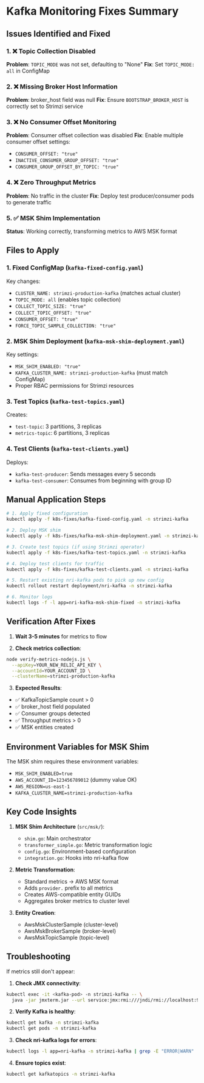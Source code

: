 # Kafka Monitoring Fixes Summary

## Issues Identified and Fixed

### 1. ❌ Topic Collection Disabled
**Problem**: `TOPIC_MODE` was not set, defaulting to "None"
**Fix**: Set `TOPIC_MODE: all` in ConfigMap

### 2. ❌ Missing Broker Host Information
**Problem**: broker_host field was null
**Fix**: Ensure `BOOTSTRAP_BROKER_HOST` is correctly set to Strimzi service

### 3. ❌ No Consumer Offset Monitoring
**Problem**: Consumer offset collection was disabled
**Fix**: Enable multiple consumer offset settings:
- `CONSUMER_OFFSET: "true"`
- `INACTIVE_CONSUMER_GROUP_OFFSET: "true"`
- `CONSUMER_GROUP_OFFSET_BY_TOPIC: "true"`

### 4. ❌ Zero Throughput Metrics
**Problem**: No traffic in the cluster
**Fix**: Deploy test producer/consumer pods to generate traffic

### 5. ✅ MSK Shim Implementation
**Status**: Working correctly, transforming metrics to AWS MSK format

## Files to Apply

### 1. Fixed ConfigMap (`kafka-fixed-config.yaml`)
Key changes:
- `CLUSTER_NAME: strimzi-production-kafka` (matches actual cluster)
- `TOPIC_MODE: all` (enables topic collection)
- `COLLECT_TOPIC_SIZE: "true"`
- `COLLECT_TOPIC_OFFSET: "true"`
- `CONSUMER_OFFSET: "true"`
- `FORCE_TOPIC_SAMPLE_COLLECTION: "true"`

### 2. MSK Shim Deployment (`kafka-msk-shim-deployment.yaml`)
Key settings:
- `MSK_SHIM_ENABLED: "true"`
- `KAFKA_CLUSTER_NAME: strimzi-production-kafka` (must match ConfigMap)
- Proper RBAC permissions for Strimzi resources

### 3. Test Topics (`kafka-test-topics.yaml`)
Creates:
- `test-topic`: 3 partitions, 3 replicas
- `metrics-topic`: 6 partitions, 3 replicas

### 4. Test Clients (`kafka-test-clients.yaml`)
Deploys:
- `kafka-test-producer`: Sends messages every 5 seconds
- `kafka-test-consumer`: Consumes from beginning with group ID

## Manual Application Steps

```bash
# 1. Apply fixed configuration
kubectl apply -f k8s-fixes/kafka-fixed-config.yaml -n strimzi-kafka

# 2. Deploy MSK shim
kubectl apply -f k8s-fixes/kafka-msk-shim-deployment.yaml -n strimzi-kafka

# 3. Create test topics (if using Strimzi operator)
kubectl apply -f k8s-fixes/kafka-test-topics.yaml -n strimzi-kafka

# 4. Deploy test clients for traffic
kubectl apply -f k8s-fixes/kafka-test-clients.yaml -n strimzi-kafka

# 5. Restart existing nri-kafka pods to pick up new config
kubectl rollout restart deployment/nri-kafka -n strimzi-kafka

# 6. Monitor logs
kubectl logs -f -l app=nri-kafka-msk-shim-fixed -n strimzi-kafka
```

## Verification After Fixes

1. **Wait 3-5 minutes** for metrics to flow

2. **Check metrics collection**:
```bash
node verify-metrics-nodejs.js \
  --apiKey=YOUR_NEW_RELIC_API_KEY \
  --accountId=YOUR_ACCOUNT_ID \
  --clusterName=strimzi-production-kafka
```

3. **Expected Results**:
- ✅ KafkaTopicSample count > 0
- ✅ broker_host field populated
- ✅ Consumer groups detected
- ✅ Throughput metrics > 0
- ✅ MSK entities created

## Environment Variables for MSK Shim

The MSK shim requires these environment variables:
- `MSK_SHIM_ENABLED=true`
- `AWS_ACCOUNT_ID=123456789012` (dummy value OK)
- `AWS_REGION=us-east-1`
- `KAFKA_CLUSTER_NAME=strimzi-production-kafka`

## Key Code Insights

1. **MSK Shim Architecture** (`src/msk/`):
   - `shim.go`: Main orchestrator
   - `transformer_simple.go`: Metric transformation logic
   - `config.go`: Environment-based configuration
   - `integration.go`: Hooks into nri-kafka flow

2. **Metric Transformation**:
   - Standard metrics → AWS MSK format
   - Adds `provider.` prefix to all metrics
   - Creates AWS-compatible entity GUIDs
   - Aggregates broker metrics to cluster level

3. **Entity Creation**:
   - AwsMskClusterSample (cluster-level)
   - AwsMskBrokerSample (broker-level)
   - AwsMskTopicSample (topic-level)

## Troubleshooting

If metrics still don't appear:

1. **Check JMX connectivity**:
```bash
kubectl exec -it <kafka-pod> -n strimzi-kafka -- \
  java -jar jmxterm.jar --url service:jmx:rmi:///jndi/rmi://localhost:9999/jmxrmi
```

2. **Verify Kafka is healthy**:
```bash
kubectl get kafka -n strimzi-kafka
kubectl get pods -n strimzi-kafka
```

3. **Check nri-kafka logs for errors**:
```bash
kubectl logs -l app=nri-kafka -n strimzi-kafka | grep -E "ERROR|WARN"
```

4. **Ensure topics exist**:
```bash
kubectl get kafkatopics -n strimzi-kafka
```